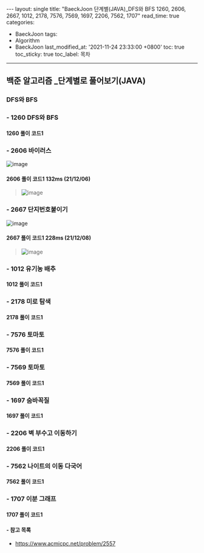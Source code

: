  ﻿---
layout: single
title: "BaeckJoon 단계별(JAVA)_DFS와 BFS 1260, 2606, 2667, 1012, 2178, 7576, 7569, 1697, 2206, 7562, 1707"
read_time: true
categories:  
 - BaeckJoon 
tags: 
 - Algorithm
 - BaeckJoon 
last_modified_at: '2021-11-24 23:33:00 +0800'
toc: true
toc_sticky: true
toc_label: 목차
---
## 백준 알고리즘 _단계별로 풀어보기(JAVA)
### DFS와 BFS
### - 1260 DFS와 BFS

#### 1260 풀이 코드1
>
 
### - 2606 바이러스
![image](https://user-images.githubusercontent.com/66898243/144859380-5751395f-1c9d-4ee0-95a6-f2858f83ca45.png)

#### 2606 풀이 코드1 132ms (21/12/06)
>  ![image](https://user-images.githubusercontent.com/66898243/144859432-9f733596-8854-44d5-a30d-d7f62ab1a4d7.png)
 
### - 2667 단지번호붙이기
![image](https://user-images.githubusercontent.com/66898243/145054205-df2f5b31-2d2e-401a-a997-4d2e6d849ac5.png)

#### 2667 풀이 코드1 228ms (21/12/08)
>   ![image](https://user-images.githubusercontent.com/66898243/145054308-98d722a3-92de-4f54-b176-527e64e6064c.png)
 
### - 1012 유기농 배추

#### 1012 풀이 코드1
>
### - 2178 미로 탐색

#### 2178 풀이 코드1
>
### - 7576 토마토

#### 7576 풀이 코드1
>
### - 7569 토마토

#### 7569 풀이 코드1
>
### - 1697 숨바꼭질

#### 1697 풀이 코드1
>
### - 2206 벽 부수고 이동하기

#### 2206 풀이 코드1
>
### - 7562 나이트의 이동	다국어

#### 7562 풀이 코드1
>
### - 1707	이분 그래프

#### 1707 풀이 코드1
>
#### - 참고 목록
- https://www.acmicpc.net/problem/2557